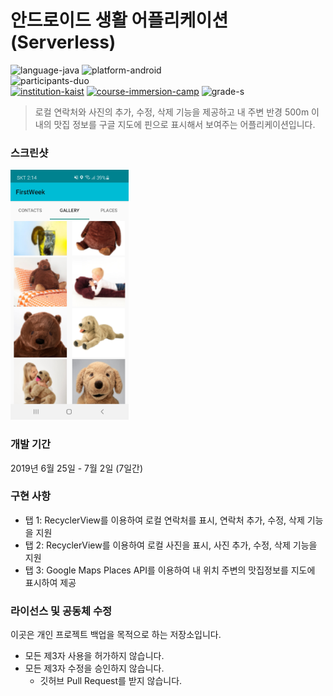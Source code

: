 # 안드로이드 생활 어플리케이션 (Serverless)

![language-java][language-java]
![platform-android][platform-android]
<br>
![participants-duo][participants-duo]
<br>
[![institution-kaist][kaist-image]][kaist-cs-url]
[![course-immersion-camp][course-cs496]][course-cs496-url]
![grade-s][grade-s]

> 로컬 연락처와 사진의 추가, 수정, 삭제 기능을 제공하고 내 주변 반경 500m 이내의 맛집 정보를 구글 지도에 핀으로 표시해서 보여주는 어플리케이션입니다.

### 스크린샷

<img src="/static/screenshot.png" height="400px">

### 개발 기간

2019년 6월 25일 - 7월 2일 (7일간)

### 구현 사항

  * 탭 1: RecyclerView를 이용하여 로컬 연락처를 표시, 연락처 추가, 수정, 삭제 기능을 지원
  * 탭 2: RecyclerView를 이용하여 로컬 사진을 표시, 사진 추가, 수정, 삭제 기능을 지원
  * 탭 3: Google Maps Places API를 이용하여 내 위치 주변의 맛집정보를 지도에 표시하여 제공

### 라이선스 및 공동체 수정

이곳은 개인 프로젝트 백업을 목적으로 하는 저장소입니다.

  * 모든 제3자 사용을 허가하지 않습니다.
  * 모든 제3자 수정을 승인하지 않습니다.
    * 깃허브 Pull Request를 받지 않습니다.

<!-- Image definitions -->
[kaist-image]: https://img.shields.io/badge/Institution-KAIST-blue
[kaist-cs-url]: https://cs.kaist.ac.kr
[course-cs496]: https://img.shields.io/badge/Course-Immersion%20Camp-brightgreen
[course-cs496-url]: https://madcamp.io
[language-java]: https://img.shields.io/badge/Language-Java-orange
[platform-android]: https://img.shields.io/badge/Platform-Android-yellowgreen
[grade-s]: https://img.shields.io/badge/Grade-S-yellow
[participants-duo]: https://img.shields.io/badge/Participants-Duo%20Project-7aa3cc
